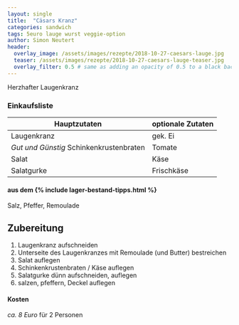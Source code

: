 ```yaml
---
layout: single
title:  "Cäsars Kranz"
categories: sandwich
tags: 5euro lauge wurst veggie-option
author: Simon Neutert
header:
  overlay_image: /assets/images/rezepte/2018-10-27-caesars-lauge.jpg
  teaser: /assets/images/rezepte/2018-10-27-caesars-lauge-teaser.jpg
  overlay_filter: 0.5 # same as adding an opacity of 0.5 to a black background
---
```


Herzhafter Laugenkranz

### Einkaufsliste

| Hauptzutaten | optionale Zutaten |
|---|---|
| Laugenkranz | gek. Ei |
| _Gut und Günstig_ Schinkenkrustenbraten | Tomate |
| Salat | Käse |
| Salatgurke | Frischkäse |

#### aus dem {% include lager-bestand-tipps.html %}

Salz, Pfeffer, Remoulade

## Zubereitung

1. Laugenkranz aufschneiden
2. Unterseite des Laugenkranzes mit Remoulade (und Butter) bestreichen
3. Salat auflegen
4. Schinkenkrustenbraten / Käse auflegen
5. Salatgurke dünn aufschneiden, auflegen
6. salzen, pfeffern, Deckel auflegen

#### Kosten

_ca. 8 Euro_ für 2 Personen
